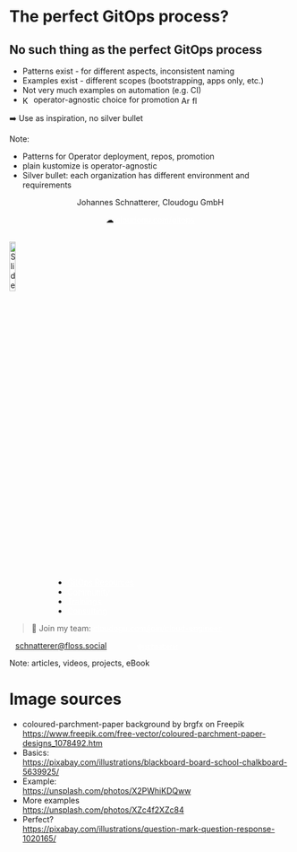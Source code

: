 <!-- .slide: style="color: #5b5a5a" class="floatRight"-->
<!-- .slide: data-background-image="images/question-mark-g8640ed2c2_1920.jpg" data-background-size="45%" data-background-color="white" data-background-position="left" -->
# The perfect GitOps process? <!-- .element: style="color: #5b5a5a; font-size: 130%"  class="floatRight" -->



## No such thing as the perfect GitOps process 

* Patterns exist - for different aspects, inconsistent naming
* Examples exist - different scopes (bootstrapping, apps only, etc.)
* Not very much examples on automation (e.g. CI)
* <img data-src="images/kustomize-icon.svg" title="Kustomize" style="height: 1.1em; vertical-align: middle;"/> operator-agnostic choice for promotion <img data-src="images/argo-icon.svg" title="ArgoCD" style="height: 1.1em; vertical-align: middle;" /> <img data-src="images/flux-icon.svg" title="flux" style="height: 1.1em; vertical-align: middle;"/> 

➡️ Use as inspiration, no silver bullet

Note:
* Patterns for Operator deployment, repos, promotion
* plain kustomize is operator-agnostic
* Silver bullet: each organization has different environment and requirements



<!-- .slide: data-background-image="images/trainings_16_9.png"  -->
<!-- .slide: data-background-color="#165D84"  -->
<!-- .slide: id="last" -->
<!-- .slide: style="font-size: 100%; " -->
<!-- .slide: style="text-align: center !important;"  -->

<span style="text-align: center !important;">
  <p>Johannes Schnatterer, Cloudogu GmbH</p>
  <p>☁ <a href="https://cloudogu.com/gitops/"  class="non-blue-link">cloudogu.com/gitops</a></p>
</span>
<br/>
<a href="https://cloudogu.github.io/gitops-talks"><img title="Slides" data-src="images/qr-slides.png" class="floatRight" width="15%" style="margin-right:250px"/></a>

<ul style="margin-left: 80px">
  <li><a href="https://cloudogu.com/gitops/" class="non-blue-link">GitOps Resources</a></li>
  <li><a href="https://community.cloudogu.com/c/gitops/23" class="non-blue-link">Community</a></li>
  <li><a href="https://cloudogu.com/de/schulungen/kubernetes/gitops-continuous-operations/" class="non-blue-link">Trainings</a></li> 
  <li><a href="https://cloudogu.com/de/consulting-gitops/" class="non-blue-link">Consulting</a></li>
</ul>

> 💪 Join my team: <a href="https://cloudogu.com/join/cloud-engineer" class="non-blue-link"> cloudogu.com/join/cloud-engineer</a> 

<a href='https://floss.social/@schnatterer' style="font-size:80%" class="non-blue-link"><i class='fab fa-mastodon'></i> @schnatterer@floss.social</a>
<span style="margin: 50px">
<a href='https://twitter.com/jschnatterer'  style="font-size:80%" class="non-blue-link"><i class='fab fa-twitter'></i> @jschnatterer</a>

Note:
articles, videos, projects, eBook



# Image sources
<!-- .slide: style="font-size: 80%; " -->

* coloured-parchment-paper background by brgfx on Freepik  
  https://www.freepik.com/free-vector/coloured-parchment-paper-designs_1078492.htm
* Basics:  
  https://pixabay.com/illustrations/blackboard-board-school-chalkboard-5639925/
* Example:  
  https://unsplash.com/photos/X2PWhiKDQww
* More examples   
  https://unsplash.com/photos/XZc4f2XZc84
* Perfect?  
  https://pixabay.com/illustrations/question-mark-question-response-1020165/

<style >  
a.non-blue-link:link {
    color: white
}
a.non-blue-link:visited {
    color: white
}
a.non-blue-link:hover {
 color: #004376;
}
</style>